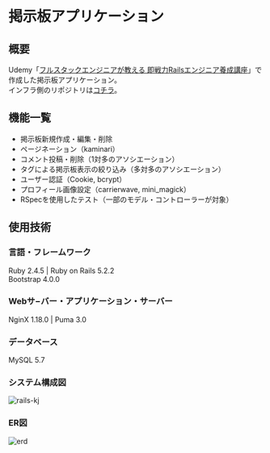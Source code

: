 # 掲示板アプリケーション
## 概要
Udemy「[フルスタックエンジニアが教える 即戦力Railsエンジニア養成講座](https://www.udemy.com/course/rails-kj/)」で作成した掲示板アプリケーション。  
インフラ側のリポジトリは[コチラ](https://github.com/KoheiNishino/udemy-rails-kj-infra)。

## 機能一覧
* 掲示板新規作成・編集・削除
* ページネーション（kaminari）
* コメント投稿・削除（1対多のアソシエーション）
* タグによる掲示板表示の絞り込み（多対多のアソシエーション）
* ユーザー認証（Cookie, bcrypt）
* プロフィール画像設定（carrierwave, mini_magick）
* RSpecを使用したテスト（一部のモデル・コントローラーが対象）

## 使用技術
### 言語・フレームワーク
Ruby 2.4.5 | Ruby on Rails 5.2.2  
Bootstrap 4.0.0

### Webサ−バー・アプリケーション・サーバー
NginX 1.18.0 | Puma 3.0

### データベース
MySQL 5.7

### システム構成図
![rails-kj](https://user-images.githubusercontent.com/58029195/92391030-ee8e3500-f156-11ea-9527-ea2b6bfeb18b.png)

### ER図
![erd](https://user-images.githubusercontent.com/58029195/93851876-e6ec9580-fceb-11ea-8a0c-1ccbc7ea4e6a.png)